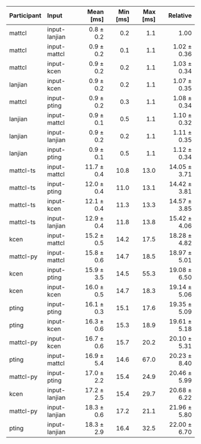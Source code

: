 | Participant | Input | Mean [ms] | Min [ms] | Max [ms] | Relative |
|:---|:---|---:|---:|---:|---:|
| mattcl | input-lanjian | 0.8 ± 0.2 | 0.2 | 1.1 | 1.00 |
| mattcl | input-mattcl | 0.9 ± 0.2 | 0.1 | 1.1 | 1.02 ± 0.36 |
| mattcl | input-kcen | 0.9 ± 0.2 | 0.2 | 1.1 | 1.03 ± 0.34 |
| lanjian | input-kcen | 0.9 ± 0.2 | 0.2 | 1.1 | 1.07 ± 0.35 |
| mattcl | input-pting | 0.9 ± 0.2 | 0.3 | 1.1 | 1.08 ± 0.34 |
| lanjian | input-mattcl | 0.9 ± 0.1 | 0.5 | 1.1 | 1.10 ± 0.32 |
| lanjian | input-lanjian | 0.9 ± 0.2 | 0.2 | 1.1 | 1.11 ± 0.35 |
| lanjian | input-pting | 0.9 ± 0.1 | 0.5 | 1.1 | 1.12 ± 0.34 |
| mattcl-ts | input-mattcl | 11.7 ± 0.4 | 10.8 | 13.0 | 14.05 ± 3.71 |
| mattcl-ts | input-pting | 12.0 ± 0.4 | 11.0 | 13.1 | 14.42 ± 3.81 |
| mattcl-ts | input-kcen | 12.1 ± 0.4 | 11.3 | 13.3 | 14.57 ± 3.85 |
| mattcl-ts | input-lanjian | 12.9 ± 0.4 | 11.8 | 13.8 | 15.42 ± 4.06 |
| kcen | input-mattcl | 15.2 ± 0.5 | 14.2 | 17.5 | 18.28 ± 4.82 |
| mattcl-py | input-mattcl | 15.8 ± 0.6 | 14.7 | 18.5 | 18.97 ± 5.01 |
| kcen | input-pting | 15.9 ± 3.5 | 14.5 | 55.3 | 19.08 ± 6.50 |
| kcen | input-kcen | 16.0 ± 0.5 | 14.7 | 18.3 | 19.14 ± 5.06 |
| pting | input-pting | 16.1 ± 0.3 | 15.1 | 17.6 | 19.35 ± 5.09 |
| pting | input-kcen | 16.3 ± 0.6 | 15.3 | 18.9 | 19.61 ± 5.18 |
| mattcl-py | input-kcen | 16.7 ± 0.6 | 15.7 | 20.2 | 20.10 ± 5.31 |
| pting | input-mattcl | 16.9 ± 5.4 | 14.6 | 67.0 | 20.23 ± 8.40 |
| mattcl-py | input-pting | 17.0 ± 2.2 | 15.4 | 24.9 | 20.46 ± 5.99 |
| kcen | input-lanjian | 17.2 ± 2.5 | 15.4 | 29.7 | 20.68 ± 6.22 |
| mattcl-py | input-lanjian | 18.3 ± 0.6 | 17.2 | 21.1 | 21.96 ± 5.80 |
| pting | input-lanjian | 18.3 ± 2.9 | 16.4 | 32.5 | 22.00 ± 6.70 |
